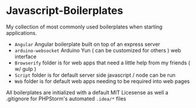 # Javascript-Boilerplates
My collection of most commonly used boilerplates when starting applications.

* `Angular` Angular boilerplate built on top of an express server
* `arduino-websocket` Arduino Yun ( can be customized for others ) web interface
* `Browserify` folder is for web apps that need a little help from my friends ( w/ gulp )
* `Script` folder is for default server side javascript / node can be run
* `Web` folder is for default web apps needing to be required into web pages

All boilerplates are initialized with a default MIT Licesense as well a .gitignore for PHPStorm's automated `.idea/*` files
